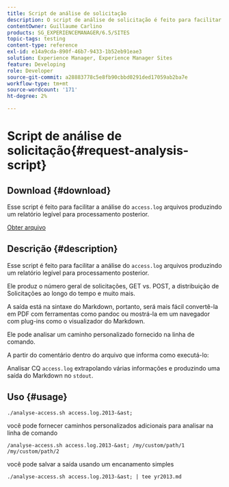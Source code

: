 ```yaml
---
title: Script de análise de solicitação
description: O script de análise de solicitação é feito para facilitar a análise dos arquivos access.log, produzindo um relatório legível para processamento posterior
contentOwner: Guillaume Carlino
products: SG_EXPERIENCEMANAGER/6.5/SITES
topic-tags: testing
content-type: reference
exl-id: e14a9cda-890f-46b7-9433-1b52eb91eae3
solution: Experience Manager, Experience Manager Sites
feature: Developing
role: Developer
source-git-commit: a28883778c5e8fb90cbbd0291ded17059ab2ba7e
workflow-type: tm+mt
source-wordcount: '171'
ht-degree: 2%

---
```


# Script de análise de solicitação{#request-analysis-script}

## Download {#download}

Esse script é feito para facilitar a análise do `access.log` arquivos produzindo um relatório legível para processamento posterior.

[Obter arquivo](assets/analyse-access.sh)

## Descrição {#description}

Esse script é feito para facilitar a análise do `access.log` arquivos produzindo um relatório legível para processamento posterior.

Ele produz o número geral de solicitações, GET vs. POST, a distribuição de Solicitações ao longo do tempo e muito mais.

A saída está na sintaxe do Markdown, portanto, será mais fácil convertê-la em PDF com ferramentas como pandoc ou mostrá-la em um navegador com plug-ins como o visualizador do Markdown.

Ele pode analisar um caminho personalizado fornecido na linha de comando.

A partir do comentário dentro do arquivo que informa como executá-lo:

Analisar CQ `access.log` extrapolando várias informações e produzindo uma saída do Markdown no `stdout`.

## Uso {#usage}

`./analyse-access.sh access.log.2013-&ast;`

você pode fornecer caminhos personalizados adicionais para analisar na linha de comando

`/analyse-access.sh access.log.2013-&ast; /my/custom/path/1 /my/custom/path/2`

você pode salvar a saída usando um encanamento simples

`./analyse-access.sh access.log.2013-&ast; | tee yr2013.md`
